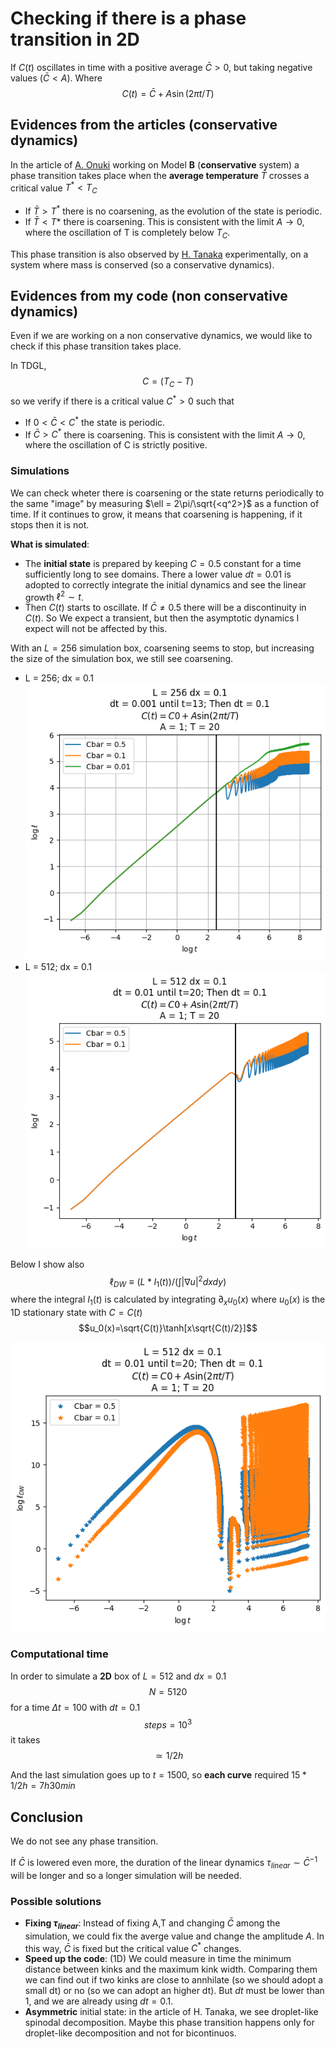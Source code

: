 # Checking if there is a phase transition in 2D
If $C(t)$ oscillates in time with a positive average $\bar{C}>0$, but taking negative values ($\bar{C}<A$). Where
$$C(t) = \bar{C}+A\sin(2\pi t/T)$$

## Evidences from the articles (conservative dynamics)
In the article of [A. Onuki](docs/A.%20Onuki%20-%20Periodic%20spinodal%20decomposition%20[theory]%20in%20solid%20.pdf) working on Model **B** (**conservative** system) a phase transition takes place when the **average temperature** $\bar{T}$ crosses a critical value $T^*<T_C$
- If $\bar{T} > T^*$ there is no coarsening, as the evolution of the state is periodic.
- If $\bar{T} < T*$ there is coarsening. This is consistent with the limit $A\rightarrow 0$, where the oscillation of T is completely below $T_C$.

This phase transition is also observed by [H. Tanaka](docs/Tanaka%20-%20Periodic%20Spinodal%20Decomposition%20in%20a%20Binary%20Polyme.pdf) experimentally, on a system where mass is conserved (so a conservative dynamics).

## Evidences from my code (non conservative dynamics)
Even if we are working on a non conservative dynamics, we would like to check if this phase transition takes place.

In TDGL,
$$C = (T_C-T)$$
so we verify if there is a critical value $C^*>0$ such that
- If $0 < \bar{C} < C^*$ the state is periodic.
- If $\bar{C} > C^*$ there is coarsening. This is consistent with the limit $A\rightarrow 0$, where the oscillation of C is strictly positive.

### Simulations
We can check wheter there is coarsening or the state returns periodically to the same "image" by measuring $\ell = 2\pi/\sqrt{<q^2>}$ as a function of time. If it continues to grow, it means that coarsening is happening, if it stops then it is not.

**What is simulated**: 
- The **initial state** is prepared by keeping $C=0.5$ constant for a time sufficiently long to see domains. There a lower value $dt=0.01$ is adopted to correctly integrate the initial dynamics and see the linear growth $\ell^2 \sim t$.
- Then $C(t)$ starts to oscillate. If $\bar{C}\neq 0.5$ there will be a discontinuity in $C(t)$. So We expect a transient, but then the asymptotic dynamics I expect will not be affected by this.

With an $L=256$ simulation box, coarsening seems to stop, but increasing the size of the simulation box, we still see coarsening.

- L = 256; dx = 0.1
![L=256](ell/L=256.png?raw=true)
- L = 512; dx = 0.1
![L=256ell](ell/L=512.png?raw=true)

Below I show also 
$$\ell_{DW}\equiv (L*I_1(t))/(\int |\nabla u|^2dxdy)$$
where the integral $I_1(t)$ is calculated by integrating $\partial_x u_0(x)$ where $u_0(x)$ is the 1D stationary state with $C=C(t)$
$$u_0(x)=\sqrt{C(t)}\tanh[x\sqrt{C(t)/2}]$$

![L=256ellDW](ell_DW/L=512.png?raw=true)

### Computational time
In order to simulate a **2D** box of $L=512$ and $dx=0.1$
$$N = 5120$$
for a time $\Delta t=100$ with $dt=0.1$
$$steps = 10^3$$
it takes
$$\simeq 1/2 h$$

And the last simulation goes up to $t = 1500$, so **each curve** required $15*1/2 h = 7h30min$

## Conclusion
We do not see any phase transition. 

If $\bar{C}$ is lowered even more, the duration of the linear dynamics $\tau_{linear}\sim\bar{C}^{-1}$ will be longer and so a longer simulation will be needed.

### Possible solutions
- **Fixing $\tau_{linear}$**: Instead of fixing A,T and changing $\bar{C}$ among the simulation, we could fix the averge value and change the amplitude $A$.
In this way, $\bar{C}$ is fixed but the critical value $C^*$ changes.
- **Speed up the code**: (1D) We could measure in time the minimum distance between kinks and the maximum kink width. Comparing them we can find out if two kinks are close to annhilate (so we should adopt a small dt) or no (so we can adopt an higher dt).
But $dt$ must be lower than 1, and we are already using $dt=0.1$.
- **Asymmetric** initial state: in the article of H. Tanaka, we see droplet-like spinodal decomposition. Maybe this phase transition happens only for droplet-like decomposition and not for bicontinuos.